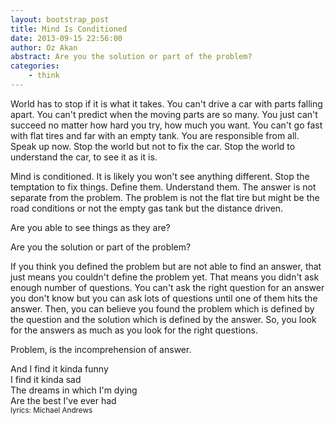 ```yaml
---
layout: bootstrap_post
title: Mind Is Conditioned
date: 2013-09-15 22:56:00
author: Oz Akan
abstract: Are you the solution or part of the problem?
categories:
    - think
---
```


World has to stop if it is what it takes. You can't drive a car with parts falling apart. You can't predict when the moving parts are so many. You just can't succeed no matter how hard you try, how much you want. You can't go fast with flat tires and far with an empty tank. You are responsible from all. Speak up now. Stop the world but not to fix the car. Stop the world to understand the car, to see it as it is.

Mind is conditioned. It is likely you won't see anything different. Stop the temptation to fix things. Define them. Understand them. The answer is not separate from the problem. The problem is not the flat tire but might be the road conditions or not the empty gas tank but the distance driven.

Are you able to see things as they are?

Are you the solution or part of the problem?

If you think you defined the problem but are not able to find an answer, that just means you couldn't define the problem yet. That means you didn't ask enough number of questions. You can't ask the right question for an answer you don't know but you can ask lots of questions until one of them hits the answer. Then, you can believe you found the problem which is defined by the question and the solution which is defined by the answer.  So, you look for the answers as much as you look for the right questions.

Problem, is the incomprehension of answer.

<p class="text-right" font-family=verdana>
And I find it kinda funny<br>
I find it kinda sad<br>
The dreams in which I'm dying<br>
Are the best I've ever had<br>
<small>lyrics: Michael Andrews<br></small>
</p>
